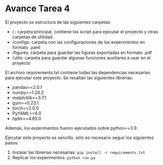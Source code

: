 # Avance Tarea 4

El proyecto se estructura de las siguientes carpetas:

- /.: carpeta principal, contiene los script para ejecutar el proyecto y otras carpetas de utilidad
- /configs: carpeta con las configuraciones de los experimentos en formato .yaml
- /figures: carpeta para guardar las figuras exportadas en formato .pdf
- /utils: carpeta para guardar algunas funciones auxiliares a usar en el proyecto

El archivo requirements.txt contiene todas las dependencias necesarias para ejecutar este proyecto. Se resaltan las siguientes librerías:

- pandas==2.0.1
- numpy==1.24.2
- matplotlib==3.7.1
- gym==0.23.1
- torch==2.0.0
- PyYAML==6.0 
- tqdm==4.65.0

Además, los experimentos fueron ejecutados sobre python==3.9.

Ejecutar este proyecto es sencillo, sólo es necesario seguir los siguientes pasos:

1. Instalar las librerías necesarias: `pip install -r requirements.txt`
2. Replicar los experimentos: `python run.py`
